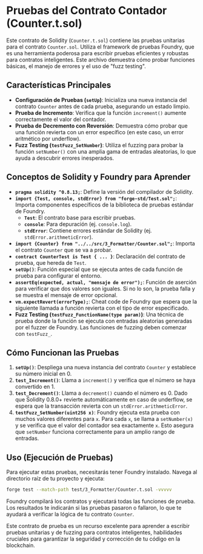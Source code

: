 # Pruebas del Contrato Contador (Counter.t.sol)

Este contrato de Solidity (`Counter.t.sol`) contiene las pruebas unitarias para el contrato `Counter.sol`. Utiliza el framework de pruebas Foundry, que es una herramienta poderosa para escribir pruebas eficientes y robustas para contratos inteligentes. Este archivo demuestra cómo probar funciones básicas, el manejo de errores y el uso de "fuzz testing".

## Características Principales

*   **Configuración de Pruebas (`setUp`)**: Inicializa una nueva instancia del contrato `Counter` antes de cada prueba, asegurando un estado limpio.
*   **Prueba de Incremento**: Verifica que la función `increment()` aumente correctamente el valor del contador.
*   **Prueba de Decremento con Reversión**: Demuestra cómo probar que una función revierta con un error específico (en este caso, un error aritmético por underflow).
*   **Fuzz Testing (`testFuzz_SetNumber`)**: Utiliza el fuzzing para probar la función `setNumber()` con una amplia gama de entradas aleatorias, lo que ayuda a descubrir errores inesperados.

## Conceptos de Solidity y Foundry para Aprender

*   **`pragma solidity ^0.8.13;`**: Define la versión del compilador de Solidity.
*   **`import {Test, console, stdError} from "forge-std/Test.sol";`**: Importa componentes específicos de la biblioteca de pruebas estándar de Foundry.
    *   **`Test`**: El contrato base para escribir pruebas.
    *   **`console`**: Para depuración (ej. `console.log`).
    *   **`stdError`**: Contiene errores estándar de Solidity (ej. `stdError.arithmeticError`).
*   **`import {Counter} from "../../src/3_Formatter/Counter.sol";`**: Importa el contrato `Counter` que se va a probar.
*   **`contract CounterTest is Test { ... }`**: Declaración del contrato de prueba, que hereda de `Test`.
*   **`setUp()`**: Función especial que se ejecuta antes de cada función de prueba para configurar el entorno.
*   **`assertEq(expected, actual, "mensaje de error");`**: Función de aserción para verificar que dos valores son iguales. Si no lo son, la prueba falla y se muestra el mensaje de error opcional.
*   **`vm.expectRevert(errorType);`**: Cheat code de Foundry que espera que la siguiente llamada a función revierta con el tipo de error especificado.
*   **Fuzz Testing (`testFuzz_FunctionName(type param)`)**: Una técnica de prueba donde la función se ejecuta con entradas aleatorias generadas por el fuzzer de Foundry. Las funciones de fuzzing deben comenzar con `testFuzz_`.

## Cómo Funcionan las Pruebas

1.  **`setUp()`**: Despliega una nueva instancia del contrato `Counter` y establece su número inicial en 0.
2.  **`test_Increment()`**: Llama a `increment()` y verifica que el número se haya convertido en 1.
3.  **`test_Decrement()`**: Llama a `decrement()` cuando el número es 0. Dado que Solidity 0.8.0+ revierte automáticamente en caso de underflow, se espera que la transacción revierta con un `stdError.arithmeticError`.
4.  **`testFuzz_SetNumber(uint256 x)`**: Foundry ejecuta esta prueba con muchos valores diferentes para `x`. Para cada `x`, se llama a `setNumber(x)` y se verifica que el valor del contador sea exactamente `x`. Esto asegura que `setNumber` funciona correctamente para un amplio rango de entradas.

## Uso (Ejecución de Pruebas)

Para ejecutar estas pruebas, necesitarás tener Foundry instalado. Navega al directorio raíz de tu proyecto y ejecuta:

```bash
forge test --match-path test/3_Formatter/Counter.t.sol -vvvvv
```

Foundry compilará los contratos y ejecutará todas las funciones de prueba. Los resultados te indicarán si las pruebas pasaron o fallaron, lo que te ayudará a verificar la lógica de tu contrato `Counter`.

Este contrato de prueba es un recurso excelente para aprender a escribir pruebas unitarias y de fuzzing para contratos inteligentes, habilidades cruciales para garantizar la seguridad y corrección de tu código en la blockchain.
